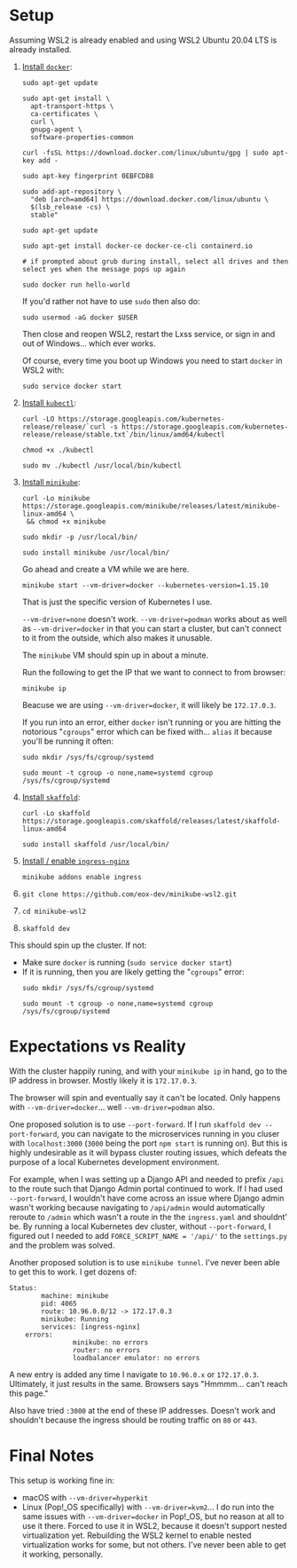 # Setup

Assuming WSL2 is already enabled and using WSL2 Ubuntu 20.04 LTS is already installed.

1. [Install `docker`](https://docs.docker.com/engine/install/ubuntu/):
   ```
   sudo apt-get update

   sudo apt-get install \
     apt-transport-https \
     ca-certificates \
     curl \
     gnupg-agent \
     software-properties-common

   curl -fsSL https://download.docker.com/linux/ubuntu/gpg | sudo apt-key add -
    
   sudo apt-key fingerprint 0EBFCD88

   sudo add-apt-repository \
     "deb [arch=amd64] https://download.docker.com/linux/ubuntu \
     $(lsb_release -cs) \
     stable"

   sudo apt-get update

   sudo apt-get install docker-ce docker-ce-cli containerd.io

   # if prompted about grub during install, select all drives and then select yes when the message pops up again

   sudo docker run hello-world
   ```
   If you'd rather not have to use `sudo` then also do:
   ```
   sudo usermod -aG docker $USER
   ```
   Then close and reopen WSL2, restart the Lxss service, or sign in and out of Windows... which ever works. 
   
   Of course, every time you boot up Windows you need to start `docker` in WSL2 with:
   ```
   sudo service docker start
   ```

2. [Install `kubectl`](https://kubernetes.io/docs/tasks/tools/install-kubectl/):
    ```
    curl -LO https://storage.googleapis.com/kubernetes-release/release/`curl -s https://storage.googleapis.com/kubernetes-release/release/stable.txt`/bin/linux/amd64/kubectl

    chmod +x ./kubectl

    sudo mv ./kubectl /usr/local/bin/kubectl
    ```

3. [Install `minikube`](https://kubernetes.io/docs/tasks/tools/install-minikube/):
     ```
    curl -Lo minikube https://storage.googleapis.com/minikube/releases/latest/minikube-linux-amd64 \
      && chmod +x minikube

    sudo mkdir -p /usr/local/bin/

    sudo install minikube /usr/local/bin/
    ```
    Go ahead and create a VM while we are here. 
    ```
    minikube start --vm-driver=docker --kubernetes-version=1.15.10
    ```
    That is just the specific version of Kubernetes I use. 

    `--vm-driver=none` doesn't work. `--vm-driver=podman` works about as well as `--vm-driver=docker` in that you can start a cluster, but can't connect to it from the outside, which also makes it unusable.

    The `minikube` VM should spin up in about a minute. 
    
    Run the following to get the IP that we want to connect to from browser:
    ```
    minikube ip
    ```
    Beacuse we are using `--vm-driver=docker`, it will likely be `172.17.0.3`.

    If you run into an error, either `docker` isn't running or you are hitting the notorious "`cgroups`" error which can be fixed with... `alias` it because you'll be running it often:

    ```
    sudo mkdir /sys/fs/cgroup/systemd

    sudo mount -t cgroup -o none,name=systemd cgroup /sys/fs/cgroup/systemd
    ```

4. [Install `skaffold`](https://skaffold.dev/docs/install/):
    ```
    curl -Lo skaffold https://storage.googleapis.com/skaffold/releases/latest/skaffold-linux-amd64

    sudo install skaffold /usr/local/bin/
    ```

5. [Install / enable `ingress-nginx`](https://kubernetes.github.io/ingress-nginx/deploy/)
    ```    
    minikube addons enable ingress
    ```

6. `git clone https://github.com/eox-dev/minikube-wsl2.git`

7. `cd minikube-wsl2`

8. `skaffold dev`

This should spin up the cluster. If not:

- Make sure `docker` is running (`sudo service docker start`)
- If it is running, then you are likely getting the "`cgroups`" error:
  ```
  sudo mkdir /sys/fs/cgroup/systemd

  sudo mount -t cgroup -o none,name=systemd cgroup /sys/fs/cgroup/systemd
  ```

# Expectations vs Reality

With the cluster happily runing, and with your `minikube ip` in hand, go to the IP address in browser. Mostly likely it is `172.17.0.3`. 

The browser will spin and eventually say it can't be located. Only happens with `--vm-driver=docker`... well `--vm-driver=podman` also. 

One proposed solution is to use `--port-forward`. If I run `skaffold dev --port-forward`, you can navigate to the microservices running in you cluser with `localhost:3000` (`3000` being the port `npm start` is running on). But this is highly undesirable as it will bypass cluster routing issues, which defeats the purpose of a local Kubernetes development environment. 

For example, when I was setting up a Django API and needed to prefix `/api` to the route such that Django Admin portal continued to work. If I had used `--port-forward`, I wouldn't have come across an issue where Django admin wasn't working because navigating to `/api/admin` would automatically reroute to `/admin` which wasn't a route in the the `ingress.yaml` and shouldnt' be. By running a local Kubernetes dev cluster, without `--port-forward`, I figured out I needed to add `FORCE_SCRIPT_NAME = '/api/'` to the `settings.py` and the problem was solved.

Another proposed solution is to use `minikube tunnel`. I've never been able to get this to work. I get dozens of:

```
Status:
        machine: minikube
        pid: 4065
        route: 10.96.0.0/12 -> 172.17.0.3
        minikube: Running
        services: [ingress-nginx]
    errors: 
                minikube: no errors
                router: no errors
                loadbalancer emulator: no errors
```
A new entry is added any time I navigate to `10.96.0.x` or `172.17.0.3`. Ultimately, it just results in the same. Browsers says "Hmmmm... can't reach this page."

Also have tried `:3000` at the end of these IP addresses. Doesn't work and shouldn't because the ingress should be routing traffic on `80` or `443`.

# Final Notes

This setup is working fine in:

- macOS with `--vm-driver=hyperkit`
- Linux (Pop!_OS specifically) with `--vm-driver=kvm2`... I do run into the same issues with `--vm-driver=docker` in Pop!_OS, but no reason at all to use it there. Forced to use it in WSL2, because it doesn't support nested virtualization yet. Rebuilding the WSL2 kernel to enable nested virtualization works for some, but not others. I've never been able to get it working, personally.